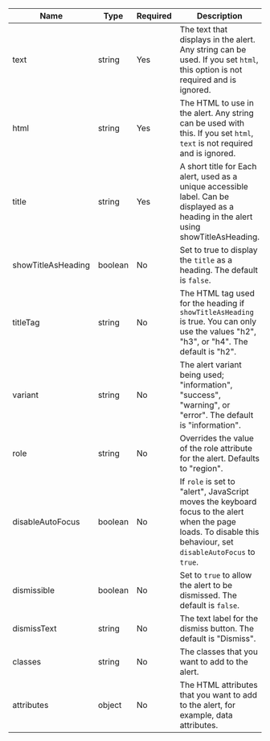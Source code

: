 | Name                | Type    | Required | Description                                                                         |
| ------------------- | ------- | -------- | ----------------------------------------------------------------------------------- |
| text                | string  | Yes      | The text that displays in the alert. Any string can be used. If you set `html`, this option is not required and is ignored. |
| html                | string  | Yes      | The HTML to use in the alert. Any string can be used with this. If you set `html`, `text` is not required and is ignored.|
| title               | string  | Yes      | A short title for Each alert, used as a unique accessible label. Can be displayed as a heading in the alert using showTitleAsHeading. |
| showTitleAsHeading  | boolean | No       | Set to true to display the `title` as a heading. The default is `false`. |
| titleTag            | string  | No       | The HTML tag used for the heading if `showTitleAsHeading` is true. You can only use the values "h2", "h3", or "h4". The default is "h2".|
| variant             | string  | No       | The alert variant being used; "information", "success", "warning", or "error". The default is "information".                                                    |
| role                | string  | No       | Overrides the value of the role attribute for the alert. Defaults to "region". |
| disableAutoFocus    | boolean | No       | If `role` is set to "alert", JavaScript moves the keyboard focus to the alert when the page loads. To disable this behaviour, set `disableAutoFocus` to `true`.|
| dismissible         | boolean | No       | Set to `true` to allow the alert to be dismissed. The default is `false`. |
| dismissText         | string  | No       | The text label for the dismiss button. The default is "Dismiss". |
| classes             | string  | No       | The classes that you want to add to the alert. |
| attributes          | object  | No       | The HTML attributes that you want to add to the alert, for example, data attributes. |
